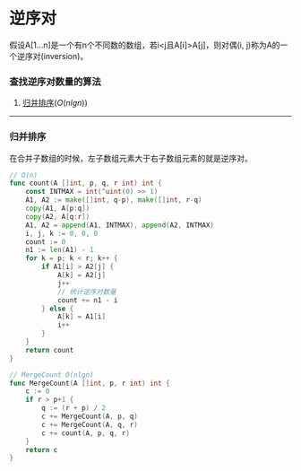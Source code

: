 # 逆序对

假设A[1...n]是一个有n个不同数的数组，若i<j且A[i]>A[j]，则对偶(i, j)称为A的一个逆序对(inversion)。

### 查找逆序对数量的算法

1. [归并排序](../排序/归并排序.md)($O(nlgn)$)

---

### 归并排序

在合并子数组的时候，左子数组元素大于右子数组元素的就是逆序对。

```go
// O(n)
func count(A []int, p, q, r int) int {
	const INTMAX = int(^uint(0) >> 1)
	A1, A2 := make([]int, q-p), make([]int, r-q)
	copy(A1, A[p:q])
	copy(A2, A[q:r])
	A1, A2 = append(A1, INTMAX), append(A2, INTMAX)
	i, j, k := 0, 0, 0
	count := 0
	n1 := len(A1) - 1
	for k = p; k < r; k++ {
		if A1[i] > A2[j] {
			A[k] = A2[j]
			j++
            // 统计逆序对数量
			count += n1 - i
		} else {
			A[k] = A1[i]
			i++
		}
	}
	return count
}

// MergeCount O(nlgn)
func MergeCount(A []int, p, r int) int {
	c := 0
	if r > p+1 {
		q := (r + p) / 2
		c += MergeCount(A, p, q)
		c += MergeCount(A, q, r)
		c += count(A, p, q, r)
	}
	return c
}
```

